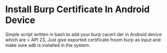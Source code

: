 # Install Burp Certificate In Android Device

Simple script written in bash to add your burp cacert.der in Android device which are > API 23, Just give exported certificate froom burp as input and make sure adb is installed in the system.
